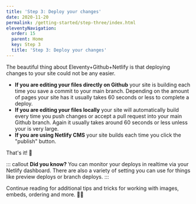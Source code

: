 ```yaml
---
title: 'Step 3: Deploy your changes' 
date: 2020-11-20
permalink: /getting-started/step-three/index.html
eleventyNavigation:
  order: 15
  parent: Home
  key: Step 3 
  title: 'Step 3: Deploy your changes'
---
```

The beautiful thing about Eleventy+Github+Netlify is that deploying changes to your site could not be any easier. 

* **If you are editing your files directly on Github** your site is building each time you save a commit to your main branch. Depending on the amount of pages your site has it usually takes 60 seconds or less to complete a deploy. 
* **If you are editing your files locally** your site will automatically build every time you push changes or accept a pull request into your main Github branch. Again it usually takes around 60 seconds or less unless your is very large. 
* **If you are using Netlify CMS** your site builds each time you click the "publish" button. 

That's it! 🤗 

::: callout
**Did you know?** You can monitor your deploys in realtime via your Netlify dashboard. There are also a variety of setting you can use for things like preview deploys or branch deploys.
:::

Continue reading for additional tips and tricks for working with images, embeds, ordering and more. 🧙‍♂️
